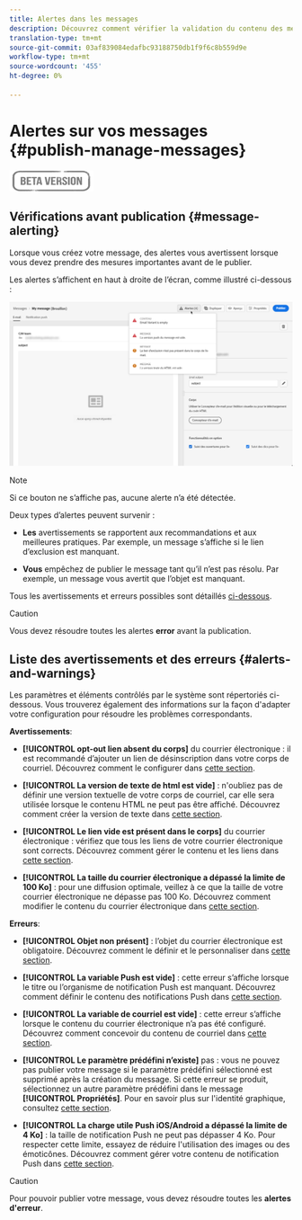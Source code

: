 ```yaml
---
title: Alertes dans les messages
description: Découvrez comment vérifier la validation du contenu des messages et résoudre les problèmes
translation-type: tm+mt
source-git-commit: 03af839084edafbc93188750db1f9f6c8b559d9e
workflow-type: tm+mt
source-wordcount: '455'
ht-degree: 0%

---
```


# Alertes sur vos messages {#publish-manage-messages}

![](assets/do-not-localize/badge.png)

## Vérifications avant publication {#message-alerting}

Lorsque vous créez votre message, des alertes vous avertissent lorsque vous devez prendre des mesures importantes avant de le publier.

Les alertes s’affichent en haut à droite de l’écran, comme illustré ci-dessous :

![](assets/message-alerts.png)

>[!NOTE]
>
>Si ce bouton ne s’affiche pas, aucune alerte n’a été détectée.

Deux types d’alertes peuvent survenir :

* **Les** avertissements se rapportent aux recommandations et aux meilleures pratiques. Par exemple, un message s’affiche si le lien d’exclusion est manquant.

* **Vous** empêchez de publier le message tant qu’il n’est pas résolu. Par exemple, un message vous avertit que l’objet est manquant.

Tous les avertissements et erreurs possibles sont détaillés [ci-dessous](#alerts-and-warnings).

>[!CAUTION]
>
> Vous devez résoudre toutes les alertes **error** avant la publication.

## Liste des avertissements et des erreurs {#alerts-and-warnings}

Les paramètres et éléments contrôlés par le système sont répertoriés ci-dessous. Vous trouverez également des informations sur la façon d&#39;adapter votre configuration pour résoudre les problèmes correspondants.

**Avertissements**:

* **[!UICONTROL opt-out lien absent du corps]** du courrier électronique : il est recommandé d’ajouter un lien de désinscription dans votre corps de courriel. Découvrez comment le configurer dans [cette section](consent.md).

* **[!UICONTROL La version de texte de html est vide]** : n&#39;oubliez pas de définir une version textuelle de votre corps de courriel, car elle sera utilisée lorsque le contenu HTML ne peut pas être affiché. Découvrez comment créer la version de texte dans [cette section](create-email-content.md#generate-text-version).

* **[!UICONTROL Le lien vide est présent dans le corps]** du courrier électronique : vérifiez que tous les liens de votre courrier électronique sont corrects. Découvrez comment gérer le contenu et les liens dans [cette section](create-email-content.md).

* **[!UICONTROL La taille du courrier électronique a dépassé la limite de 100 Ko]** : pour une diffusion optimale, veillez à ce que la taille de votre courrier électronique ne dépasse pas 100 Ko. Découvrez comment modifier le contenu du courrier électronique dans [cette section](create-email-content.md).

**Erreurs**:

* **[!UICONTROL Objet non présent]** : l’objet du courrier électronique est obligatoire. Découvrez comment le définir et le personnaliser dans [cette section](configure-email.md).

   <!--HTML is empty when Amp HTML is present-->

* **[!UICONTROL La variable Push est vide]** : cette erreur s’affiche lorsque le titre ou l’organisme de notification Push est manquant. Découvrez comment définir le contenu des notifications Push dans [cette section](configure-push.md).

* **[!UICONTROL La variable de courriel est vide]** : cette erreur s’affiche lorsque le contenu du courrier électronique n’a pas été configuré. Découvrez comment concevoir du contenu de courriel dans [cette section](design-emails.md).

* **[!UICONTROL Le paramètre prédéfini n’existe]** pas : vous ne pouvez pas publier votre message si le paramètre prédéfini sélectionné est supprimé après la création du message. Si cette erreur se produit, sélectionnez un autre paramètre prédéfini dans le message **[!UICONTROL Propriétés]**. Pour en savoir plus sur l&#39;identité graphique, consultez [cette section](administration.md#cjm-branding).

* **[!UICONTROL La charge utile Push iOS/Android a dépassé la limite de 4 Ko]** : la taille de notification Push ne peut pas dépasser 4 Ko. Pour respecter cette limite, essayez de réduire l&#39;utilisation des images ou des émoticônes. Découvrez comment gérer votre contenu de notification Push dans [cette section](configure-push.md).

>[!CAUTION]
>
> Pour pouvoir publier votre message, vous devez résoudre toutes les **alertes d&#39;erreur**.

<!--Other issues can stop publication such as:
* The push notification title is empty-->
